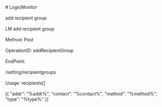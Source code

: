<br>#     LogicMonitor</br>
<br>add recipient group</br>
<br>LM add recipient group</br>
<br>Method: Post</br>
<br>OperationID: addRecipientGroup</br>
<br>EndPoint:</br>
<br>/setting/recipientgroups</br>
<br>Usage: recipients[]</br>
<br>[{
  "addr": "%addr%",
  "contact": "%contact%",
  "method": "%method%",
  "type": "%type%"
}]</br>
